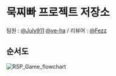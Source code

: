 # 묵찌빠 프로젝트 저장소

팀원 : [@July911](https://github.com/July911) [@ye-ha](https://github.com/ye-ha) / 리뷰어 : [@Fezz](https://github.com/Fezravien)

## 순서도
![RSP_Game_flowchart](https://user-images.githubusercontent.com/60090790/136882887-18f0ca50-5a17-47c5-bdb0-0f4a57385508.jpg)
